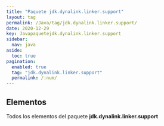 ```yaml
---
title: "Paquete jdk.dynalink.linker.support"
layout: tag
permalink: /Java/tag/jdk.dynalink.linker.support/
date: 2020-12-29
key: Javapaquetejdk.dynalink.linker.support
sidebar: 
  nav: java
aside: 
  toc: true
pagination: 
  enabled: true
  tag: "jdk.dynalink.linker.support"
  permalink: /:num/
---
```


<h2>Elementos</h2>
Todos los elementos del paquete <strong>jdk.dynalink.linker.support</strong>
